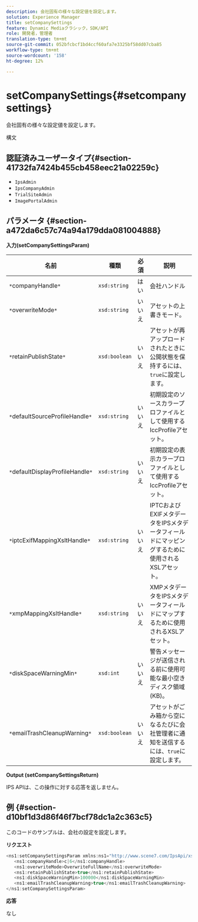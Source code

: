 ```yaml
---
description: 会社固有の様々な設定値を設定します。
solution: Experience Manager
title: setCompanySettings
feature: Dynamic Mediaクラシック，SDK/API
role: 開発者，管理者
translation-type: tm+mt
source-git-commit: 052bfcbcf1bd4ccf60afa7e3325bf58dd07cba85
workflow-type: tm+mt
source-wordcount: '158'
ht-degree: 12%

---
```



# setCompanySettings{#setcompanysettings}

会社固有の様々な設定値を設定します。

構文

## 認証済みユーザータイプ{#section-41732fa7424b455cb458eec21a02259c}

* `IpsAdmin`
* `IpsCompanyAdmin`
* `TrialSiteAdmin`
* `ImagePortalAdmin`

## パラメータ {#section-a472da6c57c74a94a179dda081004888}

**入力(setCompanySettingsParam)**

| 名前 | 種類 | 必須 | 説明 |
|---|---|---|---|
| `*`companyHandle`*` | `xsd:string` | はい | 会社ハンドル |
| `*`overwriteMode`*` | `xsd:string` | いいえ | アセットの上書きモード。 |
| `*`retainPublishState`*` | `xsd:boolean` | いいえ | アセットが再アップロードされたときに公開状態を保持するには、`true`に設定します。 |
| `*`defaultSourceProfileHandle`*` | `xsd:string` | いいえ | 初期設定のソースカラープロファイルとして使用するIccProfileアセット。 |
| `*`defaultDisplayProfileHandle`*` | `xsd:string` | いいえ | 初期設定の表示カラープロファイルとして使用するIccProfileアセット。 |
| `*`iptcExifMappingXsltHandle`*` | `xsd:string` | いいえ | IPTCおよびEXIFメタデータをIPSメタデータフィールドにマッピングするために使用されるXSLアセット。 |
| `*`xmpMappingXsltHandle`*` | `xsd:string` | いいえ | XMPメタデータをIPSメタデータフィールドにマップするために使用されるXSLアセット。 |
| `*`diskSpaceWarningMin`*` | `xsd:int` | いいえ | 警告メッセージが送信される前に使用可能な最小空きディスク領域(KB)。 |
| `*`emailTrashCleanupWarning`*` | `xsd:boolean` | いいえ | アセットがごみ箱から空になるたびに会社管理者に通知を送信するには、`true`に設定します。 |

**Output (setCompanySettingsReturn)**

IPS APIは、この操作に対する応答を返しません。

## 例 {#section-d10bf1d3d86f46f7bcf78dc1a2c363c5}

このコードのサンプルは、会社の設定を設定します。

**リクエスト**

```java
<ns1:setCompanySettingsParam xmlns:ns1="http://www.scene7.com/IpsApi/xsd/2008-01-15">
   <ns1:companyHandle>c|6</ns1:companyHandle>
   <ns1:overwriteMode>OverwriteFullName</ns1:overwriteMode>
   <ns1:retainPublishState>true</ns1:retainPublishState>
   <ns1:diskSpaceWarningMin>100000</ns1:diskSpaceWarningMin>
   <ns1:emailTrashCleanupWarning>true</ns1:emailTrashCleanupWarning>
</ns1:setCompanySettingsParam>
```

**応答**

なし
